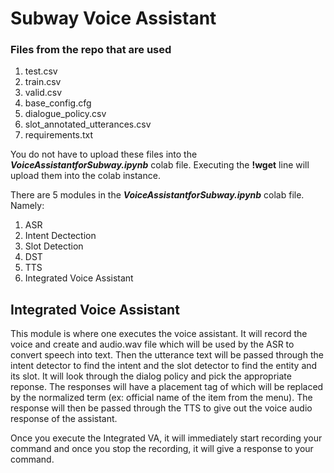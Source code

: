 # Subway Voice Assistant

### Files from the repo that are used

1. test.csv
2. train.csv
3. valid.csv
4. base_config.cfg
5. dialogue_policy.csv
6. slot_annotated_utterances.csv
7. requirements.txt

You do not have to upload these files into the ___VoiceAssistantforSubway.ipynb___ colab file. Executing the __!wget__ line will upload them into the colab instance.

There are 5 modules in the ___VoiceAssistantforSubway.ipynb___ colab file. Namely:

1. ASR
2. Intent Dectection
3. Slot Detection
4. DST
5. TTS
6. Integrated Voice Assistant 

## Integrated Voice Assistant

This module is where one executes the voice assistant. It will record the voice and create and audio.wav file which will be used by the ASR to convert speech into text. Then the utterance text will be passed through the intent detector to find the intent and the slot detector to find the entity and its slot. It will look through the dialog policy and pick the appropriate reponse. The responses will have a placement tag of <ref> which will be replaced by the normalized term (ex: official name of the item from the menu). The response will then be passed through the TTS to give out the voice audio response of the assistant. 

Once you execute the Integrated VA, it will immediately start recording your command and once you stop the recording, it will give a response to your command.

